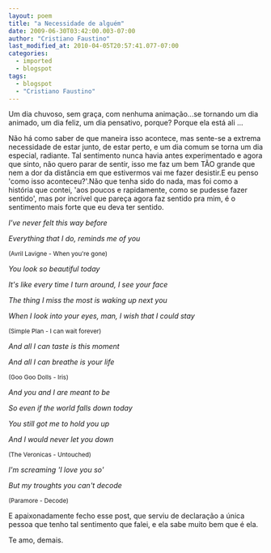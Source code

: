 ```yaml
---
layout: poem
title: "a Necessidade de alguém"
date: 2009-06-30T03:42:00.003-07:00
author: "Cristiano Faustino"
last_modified_at: 2010-04-05T20:57:41.077-07:00
categories:
  - imported
  - blogspot
tags:
  - blogspot
  - "Cristiano Faustino"
---
```


Um dia chuvoso, sem graça, com nenhuma animação...se tornando um dia animado, um dia feliz, um dia pensativo, porque? Porque ela está ali ...

Não há como saber de que maneira isso acontece, mas sente-se a extrema necessidade de estar junto, de estar perto, e um dia comum se torna um dia especial, radiante. Tal sentimento nunca havia antes experimentado e agora que sinto, não quero parar de sentir, isso me faz um bem TÃO grande que nem a dor da distância em que estivermos vai me fazer desistir.E eu penso 'como isso aconteceu?'.Não que tenha sido do nada, mas foi como a história que contei, 'aos poucos e rapidamente, como se pudesse fazer sentido', mas por incrível que pareça agora faz sentido pra mim, é o sentimento mais forte que eu deva ter sentido.

<span style="font-style: italic;">I've never felt this way before

</span><span style="font-style: italic;"> Everything that I do, reminds me of you

</span><span style="font-size:85%;">(Avril Lavigne - When you're gone)

</span><span style="font-style: italic;">You look so beautiful today

</span><span style="font-style: italic;"> It's like every time I turn around, I see your face

</span><span style="font-style: italic;"> The thing I miss the most is waking up next you

</span><span style="font-style: italic;"> When I look into your eyes, man, I wish that I could stay

</span><span style="font-size:85%;">(Simple Plan - I can wait forever)

</span><span style="font-style: italic;">And all I can taste is this moment

</span><span style="font-style: italic;"> And all I can breathe is your life

</span><span style="font-size:85%;">(Goo Goo Dolls - Iris)

</span><span style="font-style: italic;">And you and I are meant to be

</span><span style="font-style: italic;"> So even if the world falls down today

</span><span style="font-style: italic;"> You still got me to hold you up

</span><span style="font-style: italic;"> And I would never let you down

</span><span style="font-size:85%;">(The Veronicas - Untouched)

</span><span style="font-style: italic;">I'm screaming 'I love you so'

</span><span style="font-style: italic;">But my troughts you can't decode

</span><span style="font-size:85%;">(Paramore - Decode)

E apaixonadamente fecho esse post, que serviu de declaração a única pessoa que tenho tal sentimento que falei, e ela sabe muito bem que é ela.

Te amo, demais.</span>